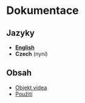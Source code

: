# Dokumentace

## Jazyky
- **[English](https://github.com/TroiaStudio/YoutubeAPI/blob/master/docs/en/v1/index.md)**
- **Czech** (nyní)

## Obsah
- [Objekt videa](https://github.com/TroiaStudio/YoutubeAPI/blob/master/docs/cs/v1/video.md)
- [Použití](https://github.com/TroiaStudio/YoutubeAPI/blob/master/docs/cs/v1/usage.md)